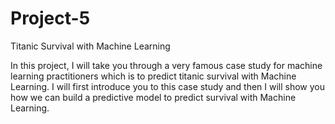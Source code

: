 # Project-5

Titanic Survival with Machine Learning

In this project, I will take you through a very famous case study for machine learning practitioners which is to predict titanic survival with Machine Learning. I will first introduce you to this case study and then I will show you how we can build a predictive model to predict survival with Machine Learning.

